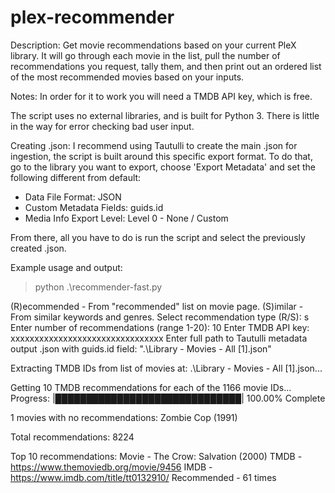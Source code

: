 # plex-recommender
Description:
Get movie recommendations based on your current PleX library. It will go through each movie in the list, pull the number of recommendations you request, tally them, and then print out an ordered list of the most recommended movies based on your inputs.


Notes:
In order for it to work you will need a TMDB API key, which is free.

The script uses no external libraries, and is built for Python 3. There is little in the way for error checking bad user input.


Creating .json:
I recommend using Tautulli to create the main .json for ingestion, the script is built around this specific export format. To do that, go to the library you want to export, choose 'Export Metadata' and set the following different from default:
 - Data File Format: JSON
 - Custom Metadata Fields: guids.id
 - Media Info Export Level: Level 0 - None / Custom

From there, all you have to do is run the script and select the previously created .json. 


Example usage and output:
> python .\recommender-fast.py

(R)ecommended - From "recommended" list on movie page.
(S)imilar - From similar keywords and genres.
Select recommendation type (R/S):
        s
Enter number of recommendations (range 1-20):
        10
Enter TMDB API key:
        xxxxxxxxxxxxxxxxxxxxxxxxxxxxxxxx
Enter full path to Tautulli metadata output .json with guids.id field:
        ".\Library - Movies - All [1].json"


Extracting TMDB IDs from list of movies at:
        .\Library - Movies - All [1].json...

Getting 10 TMDB recommendations for each of the 1166 movie IDs...
        Progress: |██████████████████████████████| 100.00% Complete

1 movies with no recommendations:
        Zombie Cop (1991)

Total recommendations:
        8224

Top 10 recommendations:
        Movie - The Crow: Salvation (2000)
        TMDB - https://www.themoviedb.org/movie/9456
        IMDB - https://www.imdb.com/title/tt0132910/
        Recommended - 61 times

<snip>
